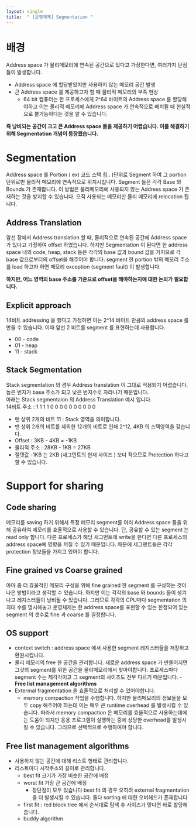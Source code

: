 ```yaml
---
layout: single
title:  " [운영체제] Segmentation "
---
```


배경
===
Address space 가 물리메모리에 연속된 공간으로 있다고 가정한다면, 여러가지 단점들이 발생합니다.     
* Address space 에 할당받았지만 사용하지 않는 메모리 공간 발생
* 큰 Address space 를 제공하고자 할 때 물리적 메모리의 부족 현상
    * 64 bit 컴퓨터는 한 프로세스에게 2^64 바이트의 Address space 를 할당해야하고 이는 물리적 메모리에 Address space 가 연속적으로 배치될 때 현실적으로 불가능하다는 것을 알 수 있습니다. 

**즉 낭비되는 공간이 크고 큰 Address space 들을 제공하기 어렵습니다. 이를 해결하기 위해 Segmentation 개념이 등장했습니다.**

Segmentation
===
Address space 를 Portion ( ex) 코드 스택 힙.. )단위로 Segment 하여 그 portion 단위로만 물리적 메모리에 연속적으로 위치시킵니다. Segment 들은 각각 Base 와 Bounds 가 존재합니다. 이 방법은 물리메모리에 사용되지 않는 Address space 가 존재하는 것을 방지할 수 있습니다. 오직 사용되는 메모리만 물리 메모리에 relocation 됩니다. 

Address Translation
---
앞선 장에서 Address translation 할 때, 물리적으로 연속된 공간에 Address space 가 있다고 가정하여 offset 하였습니다. 하지만 Segmentation 이 된다면 한 address space 내의 code, heap, stack 등은 각각의 base 값과 bound 값을 가지므로 각 base 값으로부터의 offset을 해주어야 합니다. segment 한 portion 밖의 메모리 주소를 load 하고자 하면 메모리 exception (segment fault) 이 발생합니다.    

**하지만, 어느 영역의 base 주소를 기준으로 offset을 해야하는지에 대한 논의가 필요합니다.**  

Explicit approach
---
14비트 addressing 을 했다고 가정하면 이는 2^14 바이트 만큼의 address space 를 만들 수 있습니다. 이때 앞선 2 비트를 segment 를 표현하는데 사용합니다. 
* 00 - code
* 01 - heap
* 11 - stack 

Stack Segmentation
---
Stack segmentation 의 경우 Address translation 이 그대로 적용되기 어렵습니다. 높은 번지가 base 주소가 되고 낮은 번지수로 자라나기 때문입니다.     
아래는 Stack segmentaion 의 Address Translation 예시 입니다.      
14비트 주소 : 1 1 1 1 0 0 0 0 0 0 0 0 0 0 
* 맨 상위 2개의 비트 11 : Stack 영역을 의미합니다.
* 맨 상위 2개의 비트를 제외한 12개의 비트로 인해 2^12, 4KB 의 스택영역을 갖습니다.
* Offset :  3KB - 4KB = -1KB 
* 물리적 주소 : 28KB - 1KB = 27KB
* 절댓값 -1KB 는 2KB (새그먼트의 현재 사이즈 ) 보다 작으므로 Protection 하다고 할 수 있습니다.

Support for sharing
===

Code sharing 
---
메모리를 saving 하기 위해서 특정 메모리 segment를 여러 Address space 들을 위해 공유하여 메모리를 효율적으로 사용할 수 있습니다. 
단, 공유할 수 있는 segment 는 read only 합니다. 다른 프로세스가 해당 새그먼트에 write을 한다면 다른 프로세스의 address space에
영향을 끼칠 수 있기 때문입니다. 때문에 세그맨트들은 각각 protection 정보들을 가지고 있어야 합니다. 

Fine grained vs Coarse grained
---
아마 좀 더 효울적인 메모리 구성을 위해 fine grained 한 segment 를 구성하는 것이 나은 방법이라고 생각할 수 있습니다. 하지만 이는 각각의 base 와 bounds 들이 생겨나고 레지스터들이 낭비될 수 있습니다. 그러므로 각각의 CPU마다 segmentation 의 최대 수를 명시해놓고 운영체제는 한 address space를 표현할 수 있는 한정되어 있는 segment 의 갯수로 fine 과 coarse 를 결정합니다. 

OS support 
---
* context switch : address space 에서 사용한 segment 레지스터들을 저장하고 환원시킵니다.
* 물리 메모리의 free 한 공간을 관리합니다. 새로운 address space 가 만들어지면  그것의 segment를 위한 공간을 물리메모리에서 찾아야합니다. 프로세스마다 segment 수는 제각각이고 그 segment의 사이즈도 전부 다르기 때문입니다. - **Free list management algorithms**
* Extermal fragmentation 을 효율적으로 처리할 수 있어야합니다. 
    * memory compaction 작업을 수행합니다. 하지만 물리메모리의 정보들을 모두 copy 해주어야 하는데 이는 매우 큰 runtime overhead 를 발생시킬 수 있습니다. 따라서 memory compaction 은 메모리를 효율적으로 사용하는데에는 도움이 되지만 응용 프로그램이 실행하는 중에 상당한 overhead를 발생시킬 수 있습니다. 그러므로 선택적으로 수행하여야 합니다. 

Free list management algorithms
---
* 사용하지 않는 공간에 대해 리스트 형태로 관리합니다.
* 리스트마다 시작주소와 길이로 관리합니다. 
    * best fit 크기가 가장 비슷한 공간에 배정 
    * worst fit 가장 큰 공간에 배정 
        * 장단점이 모두 있습니다 best fit 의 경우 오히려 external fragmentation 을 더 발생시킬 수 있습니다. 둘다 sorting 에 대한 오버헤드가 존재합니다 
    * first fit : red block tree 에서 순서대로 탐색 후 사이즈가 맞다면 바로 할당해줍니다.
    * buddy algorithm 
